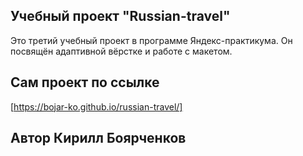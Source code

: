 ## Учебный проект "Russian-travel"

Это третий учебный проект в программе Яндекс-практикума. Он посвящён адаптивной вёрстке и работе с макетом.

## Сам проект по ссылке

[https://bojar-ko.github.io/russian-travel/]

## Автор Кирилл Боярченков
